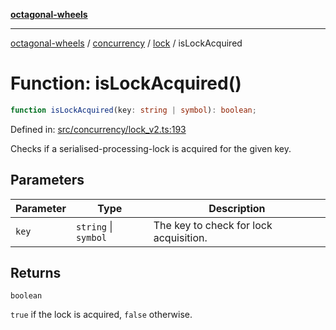[**octagonal-wheels**](../../../../../../README.md)

***

[octagonal-wheels](../../../../../../globals.md) / [concurrency](../../../README.md) / [lock](../README.md) / isLockAcquired

# Function: isLockAcquired()

```ts
function isLockAcquired(key: string | symbol): boolean;
```

Defined in: [src/concurrency/lock\_v2.ts:193](https://github.com/vrtmrz/octagonal-wheels/blob/main/src/concurrency/lock_v2.ts#L193)

Checks if a serialised-processing-lock is acquired for the given key.

## Parameters

| Parameter | Type | Description |
| ------ | ------ | ------ |
| `key` | `string` \| `symbol` | The key to check for lock acquisition. |

## Returns

`boolean`

`true` if the lock is acquired, `false` otherwise.
